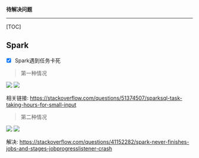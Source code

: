 **待解决问题**

---

[TOC]

## Spark

* [x] Spark遇到任务卡死

> 第一种情况

![](http://ice-img.pigutu.com/2018-09-17-054655.png)
![](http://ice-img.pigutu.com/2018-09-17-054744.png)

相关链接: https://stackoverflow.com/questions/51374507/sparksql-task-taking-hours-for-small-input

> 第二种情况

![](http://ice-img.pigutu.com/2018-12-10-061422.jpg)
![](http://ice-img.pigutu.com/2018-12-10-061441.jpg)

解决: https://stackoverflow.com/questions/41152282/spark-never-finishes-jobs-and-stages-jobprogresslistener-crash

